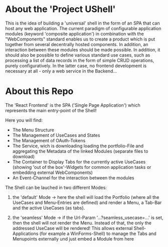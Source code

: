 # About the 'Project UShell'

This is the idea of building a 'universal' shell in the form of an SPA that can host any web application. The current paradigm of configurable application modules (keyword 'composite application') in combination with the "WebComponents" standard enables us to create a product which is put together from several decentrally hosted components. In addition, an interaction between these modules should be made possible. In addition, it should also be possible to define various standard use cases, such as processing a list of data records in the form of simple CRUD operations, purely configuratively. In the latter case, no frontend development is necessary at all - only a web service in the Backend...



# About this Repo

The  'React Frontend' is the SPA ('Single Page Application') which represents the main entry-point of the Shell!

Here you will find:

* The Menu Structure
* The Management of UseCases and States
* The Management of OAuth-Tokens
* The Service, wich is downloading loading the portfolio-File and aggregating the Metadata of the linked Modules (separate files to download)
* The Container to Display Tabs for the currently active UseCases (showing 'out of the box'-Widgets for common application tasks or embedding external WebComponents)
* An Event-Channel for the interaction between the modules



The Shell can be lauched in two different Modes:

1) the 'default' Mode -> here the shell will load the Portfolio (where all the UseCases and Menu-Entries are defined) and render a Menu, a Tab-Bar and the active UseCases (as tabs).

2) the 'seamless' Mode -> if the Url-Param '...?seamless_usecase=...' is set, then the shell will not render the Menu. Instead of that, the only the addressed UseCase will be rendered! This allows external Shell-Applications (for example a WinForms-Shell) to manage the Tabs and Menupoints externally und just embed a Module from here 



